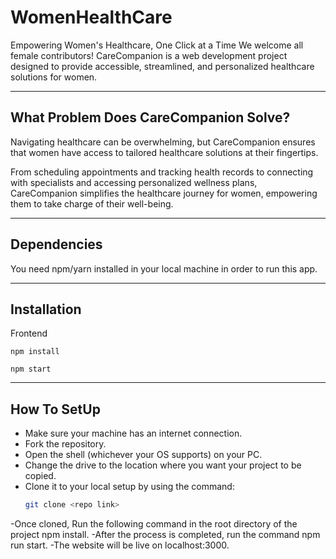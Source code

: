 ﻿# WomenHealthCare
Empowering Women's Healthcare, One Click at a Time
We welcome all female contributors! CareCompanion is a web development project designed to provide accessible, streamlined, and personalized healthcare solutions for women.

___

## What Problem Does CareCompanion Solve?
Navigating healthcare can be overwhelming, but CareCompanion ensures that women have access to tailored healthcare solutions at their fingertips.

From scheduling appointments and tracking health records to connecting with specialists and accessing personalized wellness plans, CareCompanion simplifies the healthcare journey for women, empowering them to take charge of their well-being.

___
## Dependencies
You need npm/yarn installed in your local machine in order to run this app.

___
## Installation
Frontend
  
```npm install```

``` npm start ``` 
___

## How To SetUp
- Make sure your machine has an internet connection.
- Fork the repository.
- Open the shell (whichever your OS supports) on your PC.
- Change the drive to the location where you want your project to be copied.
- Clone it to your local setup by using the command:
  ```bash
  git clone <repo link>
-Once cloned, Run the following command in the root directory of the project npm install.
-After the process is completed, run the command npm run start.
-The website will be live on localhost:3000.

